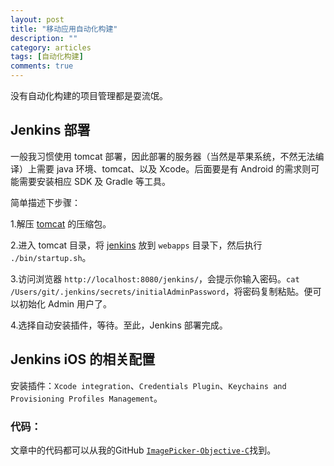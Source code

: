 ```yaml
---
layout: post
title: "移动应用自动化构建"
description: ""
category: articles
tags: [自动化构建]
comments: true
---
```


没有自动化构建的项目管理都是耍流氓。

## Jenkins 部署

一般我习惯使用 tomcat 部署，因此部署的服务器（当然是苹果系统，不然无法编译）上需要 java 环境、tomcat、以及 Xcode。后面要是有 Android 的需求则可能需要安装相应 SDK 及 Gradle 等工具。

简单描述下步骤：

1.解压 [tomcat](http://mirrors.tuna.tsinghua.edu.cn/apache/tomcat/tomcat-9/v9.0.0.M15/bin/apache-tomcat-9.0.0.M15.tar.gz) 的压缩包。

2.进入 tomcat 目录，将 [jenkins](https://mirrors.tuna.tsinghua.edu.cn/jenkins/war-stable/2.32.1/jenkins.war) 放到 `webapps` 目录下，然后执行 `./bin/startup.sh`。

3.访问浏览器 `http://localhost:8080/jenkins/`，会提示你输入密码。`cat /Users/git/.jenkins/secrets/initialAdminPassword`，将密码复制粘贴。便可以初始化 Admin 用户了。

4.选择自动安装插件，等待。至此，Jenkins 部署完成。

## Jenkins iOS 的相关配置

安装插件：`Xcode integration`、`Credentials Plugin`、`Keychains and Provisioning Profiles Management`。




### 代码：
文章中的代码都可以从我的GitHub [`ImagePicker-Objective-C`](https://github.com/lettleprince/ImagePicker-Objective-C)找到。

